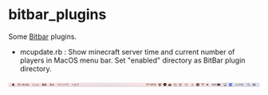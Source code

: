 # bitbar_plugins

Some <a href="https://github.com/matryer/bitbar">Bitbar</a> plugins.

- mcupdate.rb : Show minecraft server time and current number of players in MacOS menu bar.
Set "enabled" directory as BitBar plugin directory.

<img src="./mac_menubar.png">
